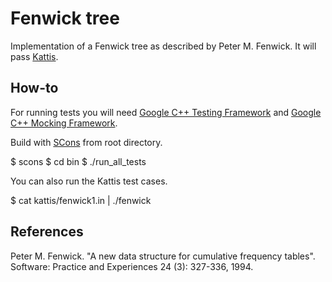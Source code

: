 # Fenwick tree
Implementation of a Fenwick tree as described by Peter M. Fenwick. It will
pass [Kattis](https://open.kattis.com/problems/fenwick).

## How-to
For running tests you will need [Google C++ Testing
Framework](https://code.google.com/p/googletest/) and [Google C++ Mocking
Framework](https://code.google.com/p/googlemock/).

Build with [SCons](http://www.scons.org) from root directory.

  $ scons
  $ cd bin
  $ ./run_all_tests

You can also run the Kattis test cases.

  $ cat kattis/fenwick1.in | ./fenwick

## References
Peter M. Fenwick. "A new data structure for cumulative frequency tables".
Software: Practice and Experiences 24 (3): 327-336, 1994.
